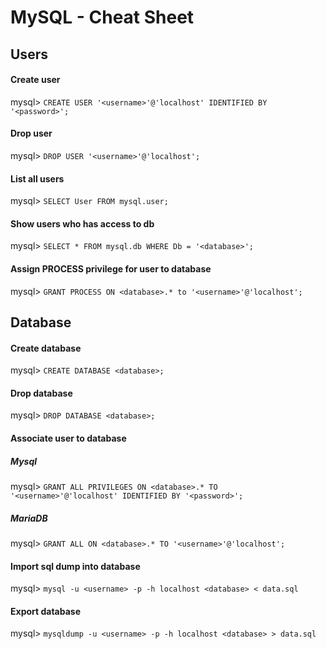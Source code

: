 # MySQL - Cheat Sheet

## Users

#### Create user
mysql> `CREATE USER '<username>'@'localhost' IDENTIFIED BY '<password>';`

#### Drop user
mysql> `DROP USER '<username>'@'localhost';`

#### List all users
mysql> `SELECT User FROM mysql.user;`

#### Show users who has access to db
mysql> `SELECT * FROM mysql.db WHERE Db = '<database>';`

#### Assign PROCESS privilege for user to database
mysql> `GRANT PROCESS ON <database>.* to '<username>'@'localhost';`


## Database

#### Create database
mysql> `CREATE DATABASE <database>;`

#### Drop database
mysql> `DROP DATABASE <database>;`

#### Associate user to database

##### Mysql
mysql> `GRANT ALL PRIVILEGES ON <database>.* TO '<username>'@'localhost' IDENTIFIED BY '<password>';`

##### MariaDB
mysql> `GRANT ALL ON <database>.* TO '<username>'@'localhost';`

#### Import sql dump into database
mysql> `mysql -u <username> -p -h localhost <database> < data.sql`

#### Export database
mysql> `mysqldump -u <username> -p -h localhost <database> > data.sql`
